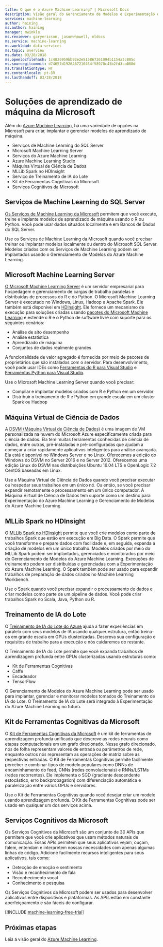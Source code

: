 ```yaml
---
title: O que é o Azure Machine Learning? | Microsoft Docs
description: Visão geral do Gerenciamento de Modelos e Experimentação do Azure Machine Learning, uma solução integrada de ciência de dados de ponta a ponta para cientistas profissionais desenvolverem, experimentarem e implantarem aplicativos de análise avançada em escala de nuvem.
services: machine-learning
author: haining
ms.author: haining
manager: mwinkle
ms.reviewer: garyericson, jasonwhowell, mldocs
ms.service: machine-learning
ms.workload: data-services
ms.topic: overview
ms.date: 03/28/2018
ms.openlocfilehash: 1c4826959bb92e2e515867261094b1154a3c805c
ms.sourcegitcommit: d74657d1926467210454f58970c45b2fd3ca088d
ms.translationtype: HT
ms.contentlocale: pt-BR
ms.lasthandoff: 03/28/2018
---
```

# <a name="machine-learning-solutions-from-microsoft"></a>Soluções de aprendizado de máquina da Microsoft

Além do [Azure Machine Learning](overview-what-is-azure-ml.md), há uma variedade de opções na Microsoft para criar, implantar e gerenciar modelos de aprendizado de máquina. 
* Serviços de Machine Learning do SQL Server
* Microsoft Machine Learning Server
* Serviços do Azure Machine Learning
* Azure Machine Learning Studio
* Máquina Virtual de Ciência de Dados
* MLLib Spark no HDInsight
* Serviço de Treinamento de IA do Lote
* Kit de Ferramentas Cognitivas da Microsoft
* Serviços Cognitivos da Microsoft


## <a name="sql-server-machine-learning-services"></a>Serviços de Machine Learning do SQL Server
[Os Serviços de Machine Learning da Microsoft](https://docs.microsoft.com/sql/advanced-analytics/r/r-services) permitem que você execute, treine e implante modelos de aprendizado de máquina usando o R ou Python. Você pode usar dados situados localmente e em Bancos de Dados do SQL Server. 

Use os Serviços de Machine Learning da Microsoft quando você precisar treinar ou implantar modelos localmente ou dentro do Microsoft SQL Server. Modelos criados com os Serviços de Machine Learning podem ser implantados usando o Gerenciamento de Modelos do Azure Machine Learning. 

## <a name="microsoft-machine-learning-server"></a>Microsoft Machine Learning Server 
[O Microsoft Machine Learning Server](https://docs.microsoft.com/sql/advanced-analytics/r/r-server-standalone) é um servidor empresarial para hospedagem e gerenciamento de cargas de trabalho paralelas e distribuídas de processos do R e do Python. O Microsoft Machine Learning Server é executado no Windows, Linux, Hadoop e Apache Spark. Ele também está disponível em [HDInsight](https://azure.microsoft.com/services/hdinsight/r-server/). Ele fornece um mecanismo de execução para soluções criadas usando [pacotes do Microsoft Machine Learning](https://docs.microsoft.com/r-server/r/concept-what-is-the-microsoftml-package) e estende o R e o Python de software livre com suporte para os seguintes cenários:

- Análise de alto desempenho
- Análise estatística
- Aprendizado de máquina
- Conjuntos de dados realmente grandes

A funcionalidade de valor agregado é fornecida por meio de pacotes de proprietários que são instalados com o servidor. Para desenvolvimento, você pode usar IDEs como [Ferramentas do R para Visual Studio](https://www.visualstudio.com/vs/rtvs/) e [Ferramentas Python para Visual Studio](https://www.visualstudio.com/vs/python/).

Use o Microsoft Machine Learning Server quando você precisar:

- Compilar e implantar modelos criados com R e Python em um servidor
- Distribuir o treinamento de R e Python em grande escala em um cluster Spark ou Hadoop

## <a name="data-science-virtual-machine"></a>Máquina Virtual de Ciência de Dados
A [DSVM (Máquina Virtual de Ciência de Dados)](https://docs.microsoft.com/azure/machine-learning/data-science-virtual-machine/overview) é uma imagem de VM personalizada na nuvem do Microsoft Azure especificamente criada para ciência de dados. Ela tem muitas ferramentas conhecidas de ciência de dados, entre outras, pré-instaladas e pré-configuradas que ajudam a começar a criar rapidamente aplicativos inteligentes para análise avançada. Ela está disponível no Windows Server e no Linux. Oferecemos a edição do Windows do DSVM no Server 2016 e no Server 2012. Oferecemos uma edição Linux do DSVM nas distribuições Ubuntu 16.04 LTS e OpenLogic 7.2 CentOS baseadas em Linux. 

Use a Máquina Virtual de Ciência de Dados quando você precisar executar ou hospedar seus trabalhos em um único nó. Ou então, se você precisar expandir remotamente o processamento em um único computador. A Máquina Virtual de Ciência de Dados tem suporte como um destino para Experimentação do Azure Machine Learning e Gerenciamento de Modelos do Azure Machine Learning. 

## <a name="spark-mllib-in-hdinsight"></a>MLLib Spark no HDInsight
O [MLLib Spark no HDInsight](https://docs.microsoft.com/azure/hdinsight/hdinsight-apache-spark-ipython-notebook-machine-learning) permite que você crie modelos como parte de trabalhos Spark que estão em execução em Big Data. O Spark permite que você transforme e prepare dados com facilidade e, em seguida, expanda a criação de modelos em um único trabalho. Modelos criados por meio do MLLib Spark podem ser implantados, gerenciados e monitorados por meio do Gerenciamento de Modelos do Azure Machine Learning. Execuções de treinamento podem ser distribuídas e gerenciadas com a Experimentação do Azure Machine Learning. O Spark também pode ser usado para expandir trabalhos de preparação de dados criados no Machine Learning Workbench. 

Use o Spark quando você precisar expandir o processamento de dados e criar modelos como parte de um pipeline de dados. Você pode criar trabalhos Spark no Scala, Java, Python ou R. 

## <a name="batch-ai-training"></a>Treinamento de IA do Lote 
O [Treinamento de IA do Lote do Azure](https://aka.ms/batchaitraining) ajuda a fazer experiências em paralelo com seus modelos de IA usando qualquer estrutura, então treina-os em grande escala em GPUs clusterizadas. Descreva sua configuração e requisitos de trabalho para a execução e nós cuidaremos do restante. 

O Treinamento de IA do Lote permite que você expanda trabalhos de aprendizagem profunda entre GPUs clusterizadas usando estruturas como:

- Kit de Ferramentas Cognitivas
- Caffe
- Encadeador
- TensorFlow

O Gerenciamento de Modelos do Azure Machine Learning pode ser usado para implantar, gerenciar e monitorar modelos tomados do Treinamento de IA do Lote.  O Treinamento de IA do Lote será integrado à Experimentação do Azure Machine Learning no futuro. 

## <a name="microsoft-cognitive-toolkit"></a>Kit de Ferramentas Cognitivas da Microsoft
O [Kit de Ferramentas Cognitivas da Microsoft](https://www.microsoft.com/en-us/cognitive-toolkit/) é um kit de ferramentas de aprendizagem profunda unificado que descreve as redes neurais como etapas computacionais em um grafo direcionado. Nesse grafo direcionado, nós de folha representam valores de entrada ou parâmetros de rede, enquanto outros nós representam as operações de matriz sobre as respectivas entradas. O Kit de Ferramentas Cognitivas permite facilmente perceber e combinar tipos de modelo populares como DNNs de encaminhamento do feed, CNNs (redes convolucionais) e RNNs/LSTMs (redes recorrentes). Ele implementa o SGD (gradiente descendente estocástico, erro backpropagation) com diferenciação automática e paralelização entre vários GPUs e servidores.

Use o Kit de Ferramentas Cognitivas quando você desejar criar um modelo usando aprendizagem profunda.  O Kit de Ferramentas Cognitivas pode ser usado em qualquer um dos serviços acima.

## <a name="microsoft-cognitive-services"></a>Serviços Cognitivos da Microsoft
Os Serviços Cognitivos da Microsoft são um conjunto de 30 APIs que permitem que você crie aplicativos que usam métodos naturais de comunicação. Essas APIs permitem que seus aplicativos vejam, ouçam, falem, entendam e interpretem nossas necessidades com apenas algumas linhas de código. Adicione facilmente recursos inteligentes para seus aplicativos, tais como: 

- Detecção de emoção e sentimento
- Visão e reconhecimento de fala
- Reconhecimento vocal
- Conhecimento e pesquisa

Os Serviços Cognitivos da Microsoft podem ser usados para desenvolver aplicativos entre dispositivos e plataformas. As APIs estão em constante aperfeiçoamento e são fáceis de configurar. 

[!INCLUDE [machine-learning-free-trial](../../../includes/machine-learning-free-trial.md)]

## <a name="next-steps"></a>Próximas etapas

Leia a visão geral do [Azure Machine Learning](overview-what-is-azure-ml.md).